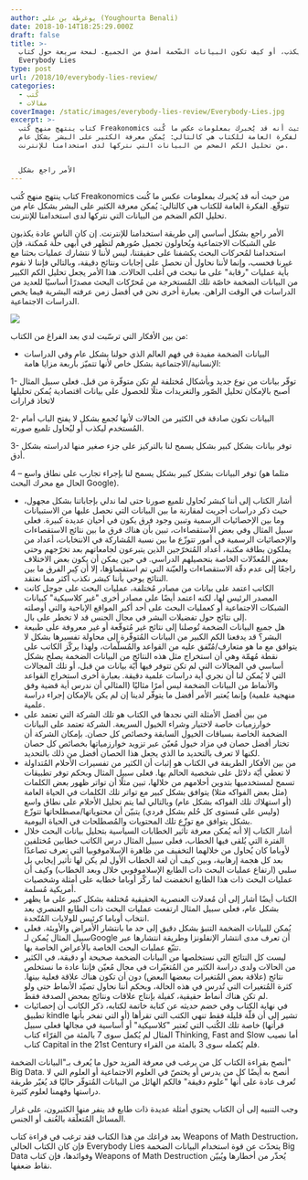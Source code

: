 ```yaml
---
author: يوغرطة بن علي (Youghourta Benali)
date: 2018-10-14T18:25:29.000Z
draft: false
title: >-
  الجميع يكذب، أو كيف تكون البيانات الضّخمة أصدق من الجميع. لمحة سريعة حول كتاب
  Everybody Lies
type: post
url: /2018/10/everybody-lies-review/
categories:
  - كُتب
  - مقالات
coverImage: /static/images/everybody-lies-review/Everybody-Lies.jpg
excerpt: >-
  كتاب ينتهج منهج كُتب Freakonomics من حيث أنه قد يُخبرك بمعلومات عكس ما كُنت
  تتوقّع. الفكرة العامة للكتاب هي كالتالي: يُمكن معرفة الكثير على البشر بشكل عام
  من تحليل الكم الضخم من البيانات التي نتركها لدى استخدامنا للإنترنت.


  الأمر راجع بشكل
---
```

كتاب ينتهج منهج كُتب Freakonomics من حيث أنه قد يُخبرك بمعلومات عكس ما كُنت تتوقّع. الفكرة العامة للكتاب هي كالتالي: يُمكن معرفة الكثير على البشر بشكل عام من تحليل الكم الضخم من البيانات التي نتركها لدى استخدامنا للإنترنت.

الأمر راجع بشكل أساسي إلى طريقة استخدامنا للإنترنت. إن كان الناس عادة يكذبون على الشبكات الاجتماعية ويُحاولون تجميل صُورهم لتظهر في أبهى حلّة مُمكنة، فإن استخدامنا لمُحركات البحث يكشفنا على حقيقتنا، ليس لأننا لا نتشارك عمليات بحثنا مع غيرنا فحسب، وإنما لأننا نحاول أن نحصل على إجابات ونتائج دقيقة، وبالتالي فإننا لا نقوم بأية عمليات "رقابة" على ما نبحث في أغلب الحالات. هذا الأمر يجعل تحليل الكم الكبير من البيانات الضخمة خاصّة تلك المُستخرجة من مُحرّكات البحث مصدرًا أساسيًا للعديد من الدراسات في الوقت الراهن. بعبارة أخرى نحن في أفضل زمن عرفته البشرية فيما يخص الدراسات الاجتماعية.

![](/static/images/everybody-lies-review/Everybody-Lies.jpg)

من بين الأفكار التي ترسّبت لدي بعد الفراغ من الكتاب:

-   البيانات الضخمة مفيدة في فهم العالم الذي حولنا بشكل عام وفي الدراسات الإنسانية/الاجتماعية بشكل خاص لأنها تتميّز بأربعة مزايا هامة:

1- توفّر بيانات من نوع جديد وبأشكال مُختلفة لم تكن متوفّرة من قبل. فعلى سبيل المثال أصبح بالإمكان تحليل الصّور والتغريدات مثلًا للحصول على بيانات اقتصادية يُمكن تحليلها لاتخاذ قرارات

2- البيانات تكون صادقة في الكثير من الحالات لأنها تُجمع بشكل لا يفتح الباب أمام المُستخدم ليكذب أو ليُحاول تلميع صورته.

3- توفر بيانات بشكل كبير بشكل يسمح لنا بالتركيز على جزء صغير منها لدراسته بشكل أدق.

4 – توفر البيانات بشكل كبير بشكل يسمح لنا بإجراء تجارب على نطاق واسع (مثلما هو الحال مع محرك البحث Google).

-   أشار الكتاب إلى أننا كبشر نُحاول تلميع صورنا حتى لما ندلي بإجاباتنا بشكل مجهول، حيث ذكر دراسات أجريت لمقارنة ما بين البيانات التي نحصل عليها من الاستبيانات وما بين الإحصائيات الرسمية وتبين وجود فرق يكون في أحيان عديدة كبيرة. فعلى سبيل المثال وفي بعض الاستقصاءات، تبين بأن هناك فرق ما بين نتائج الاستقصاءات والإحصائيات الرسمية في أمور تتوزّع ما بين نسبة المُشاركة في الانتخابات، أعداد من يملكون بطاقة مكتبة، أعداد المُتخرّجين الذين يتبرعون لجامعاتهم بعد تخرّجهم وحتى بعض المُعدّلات الخاصة بتحصيلهم الدراسي. في حين يمكن أن يكون بعض الاختلاف راجعًا إلى عدم دقّة الاستقصاءات والعيّنة التي تم استقصاؤها، إلا أن كِبر الفرق ما بين النتائج يوحي بأننا كبشر نكذب أكثر مما نعتقد.
-   الكاتب اعتمد على بيانات من مصادر مُختلفة، عمليات البحث على جوجل كانت المصدر الرئيس لها، لكنه اعتمد أيضًا على مصادر أخرى "غير كلاسيكية" كبيانات الشبكات الاجتماعية أو كعمليات البحث على أحد أكبر المواقع الإباحية والتي أوصلته إلى نتائج حول تفضيلات البشر في مجال الجنس قد لا تخطر على بال.
-   هل جميع البيانات الضخمة تُوصلنا إلى نتائج غير مُتوقّعة أو غير معروفة على طبيعة البشر؟ قد يدفعنا الكم الكبير من البيانات المُتوفّرة إلى محاولة تفسيرها بشكل لا يتوافق مع ما هو متعارف/مُتّفق عليه من القواعد والمُسلّمات، ولهذا يركّز الكاتب على نقطة مُهمّة وهي أن استخراج مثل هذه النتائج من البيانات الضخمة يصلح بشكل أساسي في المجالات التي لم تكن تتوفر فيها أيّة بيانات من قبل، أو تلك المجالات التي لا يُمكن لنا أن نجري أية دراسات علمية دقيقة. بعبارة أخرى استخراج القواعد والأنماط من البيانات الضخمة ليس أمرًا مثاليًا (المثالي أن ندرس أية قضية وفق منهجية علمية) وإنما يُعتبر الأمر أفضل ما يتوفّر لدينا إن لم يكن بالإمكان إجراء دراسة علمية.
-   من بين أفضل الأمثلة التي نجدها في الكتاب هو تلك الشركة التي تعتمد على خوارزميات خاصة لاختيار وشراء الخيول السريعة. الشركة تعتمد على البيانات الضخمة الخاصة بسباقات الخيول السابقة وخصائص كل حصان. بإمكان الشركة أن تختار أفضل حصان في مزاد خيول مُعيّن عبر تزويد خوارزمياتها بخصائص كل حصان لكنها لا تعرف بالتحديد ما الذي يجعل هذا الحصان أفضل من ذلك بالتحديد.
-   من بين الأفكار الطريفة في الكتاب هو إثبات أن الكثير من تفسيرات الأحلام المُتداولة لا تعطي أيّة دلائل على شخصية الحالم بها. فعلى سبيل المثال وبحكم توفر تطبيقات تسمح لمستخدميها بتدوين أحلامهم من خلالها، تبين مثلًا أن تواتر ظهور بعض الكلمات (مثل بعض الفواكه مثلا) يتوافق بشكل كبير مع تواتر تلك الكلمات في الحياة العامة (أو استهلاك تلك الفواكه بشكل عام) وبالتالي لما يتم تحليل الأحلام على نطاق واسع (وليس على مُستوى كل حُلم بشكل فردي) يتبيّن أن محتوياتها/مصطلحاتها تتوزّع بشكل يتوافق مع توزّع تلك المحتويات والمُصطلحات في الحياة اليومية.
-   أشار الكتاب إلا أنه يُمكن معرفة تأثير الخطابات السياسية بتحليل بيانات البحث خلال الفترة التي يُلقى فيها الخطاب، فعلى سبيل المثال درس الكاتب خطابين مُختلفين لأوباما كان يُحاول من خلالهما التخفيف من ظاهرة الإسلاموفوبيا التي تعرف تصاعدًا بعد كل هجمة إرهابية، وبين كيف أن لغة الخطاب الأول لم يكن لها تأثير إيجابي بل سلبي (ارتفاع عمليات البحث ذات الطابع الإسلاموفوبي خلال وبعد الخطاب) وكيف أن عمليات البحث ذات هذا الطابع انخفضت لما ركّز أوباما خطابه على أمثلة وشخصيات أمريكية مُسلمة.
-   الكتاب أيضًا أشار إلى أن مُعدلات العنصرية الحقيقية مُختلفة بشكل كبير على ما يظهر بشكل عام، فعلى سبيل المثال ارتفعت عمليات البحث ذات الطابع العنصري بعد انتخاب أوباما كرئيس للولايات المُتّحدة.
-   يُمكن للبيانات الضخمة التنبؤ بشكل دقيق إلى حد ما بانتشار الأمراض والأوبئة. فعلى سبيل المثال يُمكن لـGoogle أن تعرف مدى انتشار الإنفلونزا وطريقة انتشارها عبر تتبّع عمليات البحث الخاصة بالأعراض الخاصة بها.
-   ليست كل النتائج التي نستخلصها من البيانات الضخمة صحيحة أو دقيقة، في الكثير من الحالات ولدى دراسة الكثير من المُتغيّرات في مجال مُعيّن فإننا عادة ما نستخلص نتائج (علاقة بعض المُتغيرات ببعضها البعض) دون أن تكون هناك علاقة فعلية بينها. كثرة المُتغيرات التي تُدرس في هذه الحالة، وبحكم أننا نحاول تصيّد الأنماط حتى ولو لم تكن هناك أنماط حقيقية، كفيلة بإنتاج علاقات ونتائج بمحض الصدفة فقط.
-   في نهاية الكتاب وفي خضم حديثه عن كتابة خاتمة لكتابه، ذكر الكاتب أن إحصائيات تطبيق kindle تشير إلى أن قلّة قليلة فقط تنهي الكتب التي تقرأها (أو التي تفخر بأنها قرأتها) خاصة تلك الكُتب التي تُعتبر "كلاسيكية" أو أساسية في مجالها فعلى سبيل المثال لم يُكمل سوى 7 بالمئة من القرّاء كتاب Thinking, Fast and Slow أما نصيب كتاب Capital in the 21st Century فلم يُكمله سوى 3 بالمئة من القراء.

أنصح بقراءة الكتاب كل من يرغب في معرفة المزيد حول ما يُعرف بـ"البيانات الضخمة" Big Data. أنصح به أيضًا كل من يدرس أو يختصّ في العلوم الاجتماعية أو العلوم التي لا تُعرف عادة على أنها "علوم دقيقة" فالكم الهائل من البيانات المُتوفّر حاليًا قد يُغيّر طريقة دراستها وفهمنا لعلوم كثيرة.

وجب التنبيه إلى أن الكتاب يحتوي أمثلة عديدة ذات طابع قد ينفر منها الكثيرون، على غرار المسائل المُتعلّقة بالعُنف أو الجنس.

بعد فراغك من هذا الكتاب فقد ترغب في قراءة كتاب Weapons of Math Destruction، فإن كان الكتاب الحالي Everybody Lies يتحدّث عن قوة استخدام البيانات الضخمة Big Data وفوائدها، فإن كتاب Weapons of Math Destruction يُحذّر من أخطارها ويُبيّن نقاط ضعفها.
